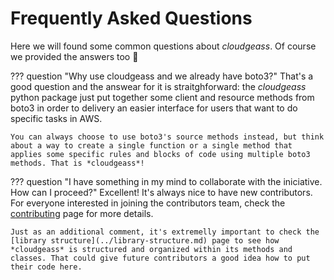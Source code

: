 # Frequently Asked Questions

Here we will found some common questions about *cloudgeass*. Of course we provided the answers too 🤣

??? question "Why use cloudgeass and we already have boto3?"
    That's a good question and the answear for it is straitghforward: the *cloudgeass* python package just put together some client and resource methods from boto3 in order to delivery an easier interface for users that want to do specific tasks in AWS.

    You can always choose to use boto3's source methods instead, but think about a way to create a single function or a single method that applies some specific rules and blocks of code using multiple boto3 methods. That is *cloudgeass*!


??? question "I have something in my mind to collaborate with the iniciative. How can I proceed?"
    Excellent! It's always nice to have new contributors. For everyone interested in joining the contributors team, check the [contributing](../contributing/contributing.md) page for more details.

    Just as an additional comment, it's extremelly important to check the [library structure](../library-structure.md) page to see how *cloudgeass* is structured and organized within its methods and classes. That could give future contributors a good idea how to put their code here.